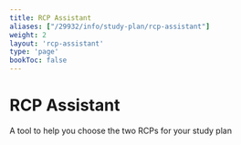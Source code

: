 ```yaml
---
title: RCP Assistant
aliases: ["/29932/info/study-plan/rcp-assistant"]
weight: 2
layout: 'rcp-assistant'
type: 'page'
bookToc: false
---
```


# RCP Assistant

A tool to help you choose the two RCPs for your study plan
